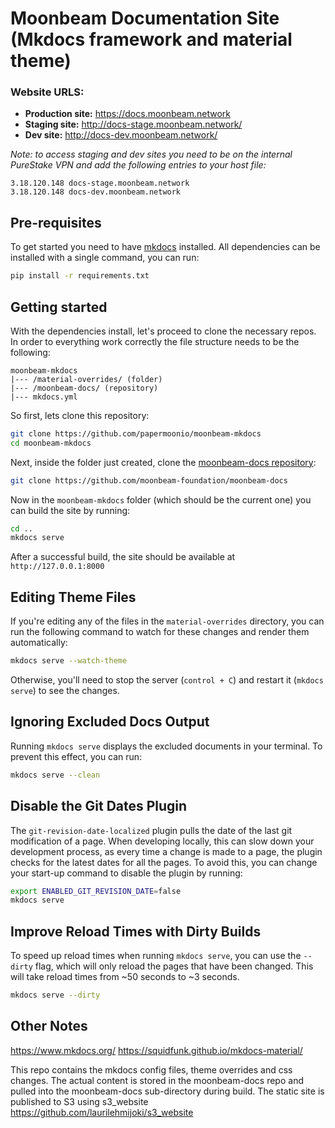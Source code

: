 # Moonbeam Documentation Site (Mkdocs framework and material theme)

### Website URLS:

- **Production site:** https://docs.moonbeam.network
- **Staging site:** http://docs-stage.moonbeam.network/
- **Dev site:** http://docs-dev.moonbeam.network/

_Note: to access staging and dev sites you need to be on the internal PureStake VPN and add the following entries to your host file:_

```text
3.18.120.148 docs-stage.moonbeam.network
3.18.120.148 docs-dev.moonbeam.network
```

## Pre-requisites

To get started you need to have [mkdocs](https://www.mkdocs.org/) installed. All dependencies can be installed with a single command, you can run:

```bash
pip install -r requirements.txt
```

## Getting started

With the dependencies install, let's proceed to clone the necessary repos. In order to everything work correctly the file structure needs to be the following:

```text
moonbeam-mkdocs
|--- /material-overrides/ (folder)
|--- /moonbeam-docs/ (repository)
|--- mkdocs.yml
```

So first, lets clone this repository:

```bash
git clone https://github.com/papermoonio/moonbeam-mkdocs
cd moonbeam-mkdocs
```

Next, inside the folder just created, clone the [moonbeam-docs repository](https://github.com/moonbeam-foundation/moonbeam-docs):

```bash
git clone https://github.com/moonbeam-foundation/moonbeam-docs
```

Now in the `moonbeam-mkdocs` folder (which should be the current one) you can build the site by running:

```bash
cd ..
mkdocs serve
```

After a successful build, the site should be available at `http://127.0.0.1:8000`

## Editing Theme Files

If you're editing any of the files in the `material-overrides` directory, you can run the following command to watch for these changes and render them automatically:

```bash
mkdocs serve --watch-theme
```

Otherwise, you'll need to stop the server (`control + C`) and restart it (`mkdocs serve`) to see the changes.

## Ignoring Excluded Docs Output

Running `mkdocs serve` displays the excluded documents in your terminal. To prevent this effect, you can run:

```bash
mkdocs serve --clean
```

## Disable the Git Dates Plugin

The `git-revision-date-localized` plugin pulls the date of the last git modification of a page. When developing locally, this can slow down your development process, as every time a change is made to a page, the plugin checks for the latest dates for all the pages. To avoid this, you can change your start-up command to disable the plugin by running:

```bash
export ENABLED_GIT_REVISION_DATE=false
mkdocs serve
```

## Improve Reload Times with Dirty Builds

To speed up reload times when running `mkdocs serve`, you can use the `--dirty` flag, which will only reload the pages that have been changed. This will take reload times from ~50 seconds to ~3 seconds.

```bash
mkdocs serve --dirty
```

## Other Notes

https://www.mkdocs.org/
https://squidfunk.github.io/mkdocs-material/

This repo contains the mkdocs config files, theme overrides and css changes.
The actual content is stored in the moonbeam-docs repo and pulled into the moonbeam-docs sub-directory during build.
The static site is published to S3 using s3_website https://github.com/laurilehmijoki/s3_website
